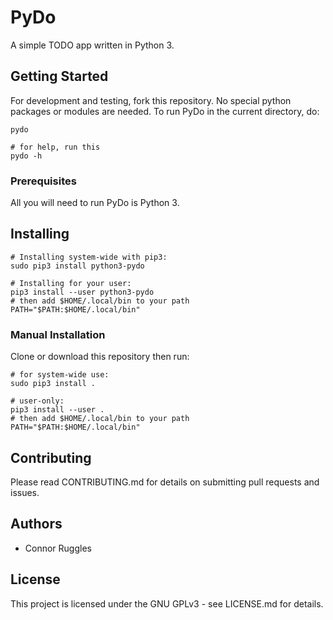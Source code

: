 # PyDo
A simple TODO app written in Python 3.

## Getting Started
For development and testing, fork this repository. No special python packages or modules are needed. To run PyDo in the current directory, do:
```
pydo

# for help, run this
pydo -h
```

### Prerequisites
All you will need to run PyDo is Python 3.

## Installing
```
# Installing system-wide with pip3:
sudo pip3 install python3-pydo

# Installing for your user:
pip3 install --user python3-pydo
# then add $HOME/.local/bin to your path
PATH="$PATH:$HOME/.local/bin"
```

### Manual Installation
Clone or download this repository then run:
```
# for system-wide use:
sudo pip3 install .

# user-only:
pip3 install --user .
# then add $HOME/.local/bin to your path
PATH="$PATH:$HOME/.local/bin"
```

## Contributing
Please read CONTRIBUTING.md for details on submitting pull requests and issues.

## Authors
* Connor Ruggles

## License
This project is licensed under the GNU GPLv3 - see LICENSE.md for details.